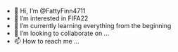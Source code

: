- 👋 Hi, I’m @FattyFinn4711
- 👀 I’m interested in FIFA22
- 🌱 I’m currently learning everything from the beginning
- 💞️ I’m looking to collaborate on ...
- 📫 How to reach me ...

<!---
FattyFinn4711/FattyFinn4711 is a ✨ special ✨ repository because its `README.md` (this file) appears on your GitHub profile.
You can click the Preview link to take a look at your changes.
--->
